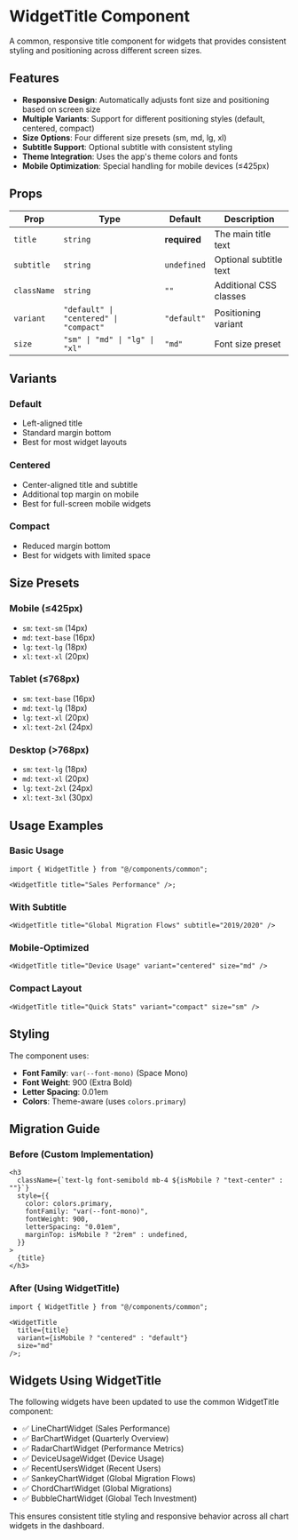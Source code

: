 # WidgetTitle Component

A common, responsive title component for widgets that provides consistent styling and positioning across different screen sizes.

## Features

- **Responsive Design**: Automatically adjusts font size and positioning based on screen size
- **Multiple Variants**: Support for different positioning styles (default, centered, compact)
- **Size Options**: Four different size presets (sm, md, lg, xl)
- **Subtitle Support**: Optional subtitle with consistent styling
- **Theme Integration**: Uses the app's theme colors and fonts
- **Mobile Optimization**: Special handling for mobile devices (≤425px)

## Props

| Prop        | Type                                   | Default      | Description            |
| ----------- | -------------------------------------- | ------------ | ---------------------- |
| `title`     | `string`                               | **required** | The main title text    |
| `subtitle`  | `string`                               | `undefined`  | Optional subtitle text |
| `className` | `string`                               | `""`         | Additional CSS classes |
| `variant`   | `"default" \| "centered" \| "compact"` | `"default"`  | Positioning variant    |
| `size`      | `"sm" \| "md" \| "lg" \| "xl"`         | `"md"`       | Font size preset       |

## Variants

### Default

- Left-aligned title
- Standard margin bottom
- Best for most widget layouts

### Centered

- Center-aligned title and subtitle
- Additional top margin on mobile
- Best for full-screen mobile widgets

### Compact

- Reduced margin bottom
- Best for widgets with limited space

## Size Presets

### Mobile (≤425px)

- `sm`: `text-sm` (14px)
- `md`: `text-base` (16px)
- `lg`: `text-lg` (18px)
- `xl`: `text-xl` (20px)

### Tablet (≤768px)

- `sm`: `text-base` (16px)
- `md`: `text-lg` (18px)
- `lg`: `text-xl` (20px)
- `xl`: `text-2xl` (24px)

### Desktop (>768px)

- `sm`: `text-lg` (18px)
- `md`: `text-xl` (20px)
- `lg`: `text-2xl` (24px)
- `xl`: `text-3xl` (30px)

## Usage Examples

### Basic Usage

```tsx
import { WidgetTitle } from "@/components/common";

<WidgetTitle title="Sales Performance" />;
```

### With Subtitle

```tsx
<WidgetTitle title="Global Migration Flows" subtitle="2019/2020" />
```

### Mobile-Optimized

```tsx
<WidgetTitle title="Device Usage" variant="centered" size="md" />
```

### Compact Layout

```tsx
<WidgetTitle title="Quick Stats" variant="compact" size="sm" />
```

## Styling

The component uses:

- **Font Family**: `var(--font-mono)` (Space Mono)
- **Font Weight**: 900 (Extra Bold)
- **Letter Spacing**: 0.01em
- **Colors**: Theme-aware (uses `colors.primary`)

## Migration Guide

### Before (Custom Implementation)

```tsx
<h3
  className={`text-lg font-semibold mb-4 ${isMobile ? "text-center" : ""}`}
  style={{
    color: colors.primary,
    fontFamily: "var(--font-mono)",
    fontWeight: 900,
    letterSpacing: "0.01em",
    marginTop: isMobile ? "2rem" : undefined,
  }}
>
  {title}
</h3>
```

### After (Using WidgetTitle)

```tsx
import { WidgetTitle } from "@/components/common";

<WidgetTitle
  title={title}
  variant={isMobile ? "centered" : "default"}
  size="md"
/>;
```

## Widgets Using WidgetTitle

The following widgets have been updated to use the common WidgetTitle component:

- ✅ LineChartWidget (Sales Performance)
- ✅ BarChartWidget (Quarterly Overview)
- ✅ RadarChartWidget (Performance Metrics)
- ✅ DeviceUsageWidget (Device Usage)
- ✅ RecentUsersWidget (Recent Users)
- ✅ SankeyChartWidget (Global Migration Flows)
- ✅ ChordChartWidget (Global Migrations)
- ✅ BubbleChartWidget (Global Tech Investment)

This ensures consistent title styling and responsive behavior across all chart widgets in the dashboard.
